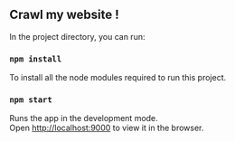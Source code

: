 ## Crawl my website !

In the project directory, you can run:

### `npm install`

To install all the node modules required to run this project. 

### `npm start`

Runs the app in the development mode.<br>
Open [http://localhost:9000](http://localhost:9000) to view it in the browser.


